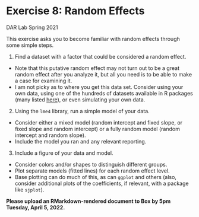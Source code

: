 Exercise 8: Random Effects
================
DAR Lab
Spring 2021

This exercise asks you to become familiar with random effects through
some simple steps.

1.  Find a dataset with a factor that could be considered a random
    effect.

<!-- end list -->

  - Note that this putative random effect may not turn out to be a great
    random effect after you analyze it, but all you need is to be able
    to make a case for examining it.
  - I am not picky as to where you get this data set. Consider using
    your own data, using one of the hundreds of datasets available in R
    packages (many listed
    [here](https://vincentarelbundock.github.io/Rdatasets/datasets.html)),
    or even simulating your own data.

<!-- end list -->

2.  Using the `lme4` library, run a simple model of your data.

<!-- end list -->

  - Consider either a mixed model (random intercept and fixed slope, or
    fixed slope and random intercept) or a fully random model (random
    intercept and random slope).
  - Include the model you ran and any relevant reporting.

<!-- end list -->

3.  Include a figure of your data and model.  

<!-- end list -->

  - Consider colors and/or shapes to distinguish different groups.
  - Plot separate models (fitted lines) for each random effect level.
  - Base plotting can do much of this, as can `ggplot` and others (also,
    consider additional plots of the coefficients, if relevant, with a
    package like `sjplot`).

**Please upload an RMarkdown-rendered document to Box by 5pm Tuesday, April 5, 2022.**
